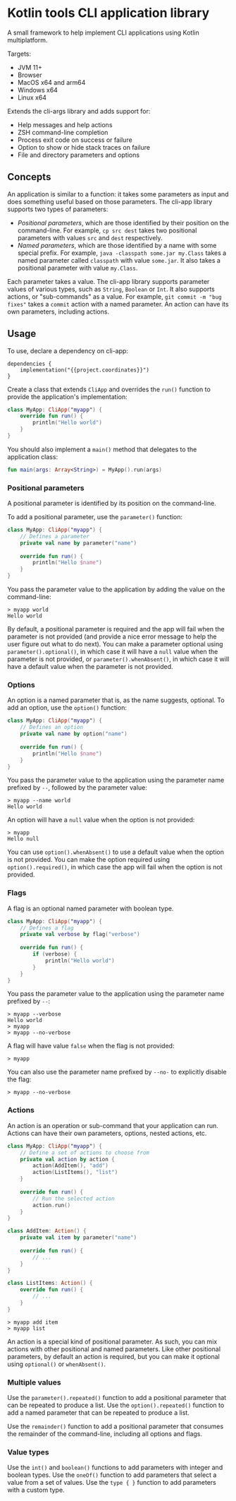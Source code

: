 # Kotlin tools CLI application library

A small framework to help implement CLI applications using Kotlin multiplatform.

Targets:

- JVM 11+
- Browser
- MacOS x64 and arm64
- Windows x64
- Linux x64

Extends the cli-args library and adds support for:

- Help messages and help actions
- ZSH command-line completion
- Process exit code on success or failure
- Option to show or hide stack traces on failure
- File and directory parameters and options

## Concepts

An application is similar to a function: it takes some parameters as input and does something useful based on those parameters.
The cli-app library supports two types of parameters:

- *Positional parameters*, which are those identified by their position on the command-line. For example, `cp src dest` takes two positional parameters with values `src` and `dest` respectively.
- *Named parameters*, which are those identified by a name with some special prefix. For example, `java -classpath some.jar my.Class` takes a named parameter called `classpath` with value `some.jar`. It also takes a positional parameter with value `my.Class`.

Each parameter takes a value. The cli-app library supports parameter values of various types, such as `String`, `Boolean` or `Int`. It also supports actions, or "sub-commands" as a value. For example, `git commit -m "bug fixes"` takes a `commit` action with a named parameter. An action can have its own parameters, including actions.

## Usage

To use, declare a dependency on cli-app:

```
dependencies {
    implementation("{{project.coordinates}}")
}
```

Create a class that extends `CliApp` and overrides the `run()` function to provide the application's implementation:

```kotlin
class MyApp: CliApp("myapp") {
    override fun run() {
        println("Hello world")
    } 
}
```

You should also implement a `main()` method that delegates to the application class:

```kotlin
fun main(args: Array<String>) = MyApp().run(args)
```

### Positional parameters

A positional parameter is identified by its position on the command-line.

To add a positional parameter, use the `parameter()` function:

```kotlin
class MyApp: CliApp("myapp") {
    // Defines a parameter
    private val name by parameter("name")
    
    override fun run() {
        println("Hello $name")
    }
}
```

You pass the parameter value to the application by adding the value on the command-line:

```
> myapp world
Hello world
```

By default, a positional parameter is required and the app will fail when the parameter is not provided (and provide a nice error message to help the user figure out what to do next).
You can make a parameter optional using `parameter().optional()`, in which case it will have a `null` value when the parameter is not provided, or `parameter().whenAbsent()`, in which case it will have a default value when the parameter is not provided.

### Options

An option is a named parameter that is, as the name suggests, optional. To add an option, use the `option()` function:

```kotlin
class MyApp: CliApp("myapp") {
    // Defines an option
    private val name by option("name")
    
    override fun run() {
        println("Hello $name")
    }
}
```

You pass the parameter value to the application using the parameter name prefixed by `--`, followed by the parameter value:

```
> myapp --name world
Hello world
```

An option will have a `null` value when the option is not provided:

```
> myapp
Hello null
```

You can use `option().whenAbsent()` to use a default value when the option is not provided.
You can make the option required using `option().required()`, in which case the app will fail when the option is not provided.

### Flags

A flag is an optional named parameter with boolean type.

```kotlin
class MyApp: CliApp("myapp") {
    // Defines a flag
    private val verbose by flag("verbose")
    
    override fun run() {
        if (verbose) {
            println("Hello world")
        }
    }
}
```

You pass the parameter value to the application using the parameter name prefixed by `--`:

```
> myapp --verbose
Hello world
> myapp
> myapp --no-verbose
```

A flag will have value `false` when the flag is not provided:

```
> myapp
```

You can also use the parameter name prefixed by `--no-` to explicitly disable the flag:

```
> myapp --no-verbose
```

### Actions

An action is an operation or sub-command that your application can run. Actions can have their own parameters, options, nested actions, etc.

```kotlin
class MyApp: CliApp("myapp") {
    // Define a set of actions to choose from 
    private val action by action {
        action(AddItem(), "add")
        action(ListItems(), "list")
    }
    
    override fun run() {
        // Run the selected action
        action.run()
    }
}

class AddItem: Action() {
    private val item by parameter("name")
    
    override fun run() {
        // ...
    }
}

class ListItems: Action() {
    override fun run() {
        // ...
    } 
}
```

```
> myapp add item
> myapp list
```

An action is a special kind of positional parameter. As such, you can mix actions with other positional and named parameters.
Like other positional parameters, by default an action is required, but you can make it optional using `optional()` or `whenAbsent()`.

### Multiple values

Use the `parameter().repeated()` function to add a positional parameter that can be repeated to produce a list.
Use the `option().repeated()` function to add a named parameter that can be repeated to produce a list.

Use the `remainder()` function to add a positional parameter that consumes the remainder of the command-line, including all options and flags.

### Value types

Use the `int()` and `boolean()` functions to add parameters with integer and boolean types.
Use the `oneOf()` function to add parameters that select a value from a set of values.
Use the `type { }` function to add parameters with a custom type.
